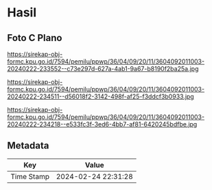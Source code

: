 # Hasil

## Foto C Plano

https://sirekap-obj-formc.kpu.go.id/7594/pemilu/ppwp/36/04/09/20/11/3604092011003-20240222-233552--c73e297d-627a-4ab1-9a67-b8190f2ba25a.jpg

https://sirekap-obj-formc.kpu.go.id/7594/pemilu/ppwp/36/04/09/20/11/3604092011003-20240222-234511--d56018f2-3142-498f-af25-f3ddcf3b0933.jpg

https://sirekap-obj-formc.kpu.go.id/7594/pemilu/ppwp/36/04/09/20/11/3604092011003-20240222-234218--e533fc3f-3ed6-4bb7-af81-6420245bdfbe.jpg


## Metadata

| Key        | Value               |
| ---------- | ------------------- |
| Time Stamp | 2024-02-24 22:31:28 |



